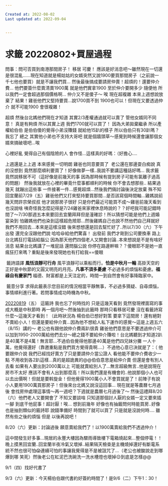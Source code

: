 ```yaml
---

Created at: 2022-08-02
Last updated at: 2022-09-04


---
```


# 求籤 20220802+買屋過程


問事：問可否買到南港那間房子！
移居 可慶！
應該是好消息吧～雖然現在一切還是很混亂……現在知道就是楊姑姑的女婿突然又說1900要買那間房子（之前說一千七他也要買）就是不讓我們買…
然後最後搞成要請房仲賣！超煩的！還要仲介費…
他們要簽什麼賣清賣1900萬
就是他們實拿1900
至於仲介要開多少 隨便他
所以我們一定會超過那個價格啊…
仲介又不是傻子～
唉 現在超複雜 本來上週想說放棄了 結果！雞爸他們又堅持要買…說1700買不到 1900也可以！但現在又要透過仲介 就不可能1900
會很複雜！

超煩
然後台北媽他們現在才知道 其實2/3產權通過就可以賣了 管他女婿同不同意！
真是有夠煩
所以其實上週 我們1700就可以買了！
因為大弟拋棄繼承 所以產權給伯伯 是伯伯傻的覺得小弟沒賺錢 就給他15趴的樣子 所以伯伯只有30趴嗎？我忘了
總之 其實他小弟也不支持大哥吧 就是個牆頭草～感覺到時候還會讓那個女婿來搞破壞吧…唉

心裡好亂 覺得自己有個陰險的人 會作怪…這樣真的好嗎：（好擔心….

上週還是上上週 本來感覺一切明朗 雞爸也同意要買了  老公還在那邊耍白痴說 真的沒想到 竟然那麼順利要買了！好像做夢一樣..我說不要講這種話好嗎…
我求籤竟然說移居不可（這好像是前幾天的事 因為那時候有提到房子可能有氯離子過高的問題） 然後我就放在心裡的畢竟什麼事都順利的時候 你不會去想那些..
結果過幾天 就蹦出這些事 一件接著一件…感覺超煩…然後我們倆討論後決定放棄 殊不知回宜蘭前7/29（五）雞爸他們又打來堅持要買那間…是否該寫個時間軸…雞媽說前幾天問許宗榮叔叔 他才說那房子很好 只是你們最近可能買不成～雞爸前幾天看到也沒說啥 咦奇怪我怎麼記得是7/24雞爸來家裡休息時說的？？好吧我可能記錯時間了～7/30那週五本來要回去宜蘭拜拜但是潼確診！所以猜想可能是他們上週婚宴染到 怕雞媽他們也染到這樣超危險耶…然後雞媽自己也說不然他們自己拜就好 我們不用回去…本來是這樣沒錯 後來想想還是回去幫忙好了..所以7/30（六）下午出發 還完全沒跟他們說 哈哈😆給他們驚喜！
出發前 我們才剛到公司要換車 路上台北媽狂打電話給腦公 因為那天他們四個老人又開會討論..本來想說是不是有啥好消息 結果台北媽講了一堆屁話 還問腦公說 你停在路邊幹嘛？？傻眼耶不是她一直瘋狂打來嗎？重點是後來發現她也有打給我==傻眼

 籤詩語譯
**風恬浪靜可行舟**
風平浪靜可以乘船而行。**恰是中秋月一輪**
高掛天空的正好是中秋節的又圓又明亮的月亮。**凡事不須多憂慮**
不必過多的煩惱和憂慮。**福祿自有慶家門**
福德、財富都是上天注定的，時間一到自然會有好事降臨家中。

 籤意分享
求得此籤表示您目前的情況相當平靜無事，不必過多猜疑、自尋煩惱，事情順利進行著。若問事情成功時機為中秋。

[20220819](tel:+88620220819)（五）
這籤詩 我也忘了何時找的 只是這幾天看到 竟然發現裡面寫的事成大概是中秋節時 再一個月吧～然後抽到此籤時 那時只看移居可慶 沒在看籤詩寫什麼～這幾天才看到！（此時狀況為 楊伯伯已想好對策 要拿下這間房！還有絕對不賣給小人！但還是要給仲介賣…因為他不想給人私下運作的感覺～這是上週五六（8/15）講的～
老公也有跟他說仲介費兩趴很貴 雞爸他們意思是不要透過仲介可以加到1950-2000萬給他們去分～總之錢不要給仲介賺啦！台北媽聽到才知道2趴是40萬不是4萬！無言耶…不過伯伯覺得他那邊40萬是他們四兄妹分攤 一人十萬，他覺得還好（靠邀重點是我們買方覺得貴啊….）不過他心意已決就是了：（ 他要跟仲介說 我們已經找好賣方了只是要請仲介當公證人 看他能不要仲介費收少一點 不用收到各2趴這樣...真的是超詭異的@@伯伯意思是給仲介賣 但還是會有別人去看 如果有人要出到2000萬以上 可能就賣給別人了…無言超級無言..他是說現在房市不太好 應該不會有人出到那麼高！所以我們還是有機會的..他說那個小人也可以去出價啊！但就是要斡旋金！但他覺得1900萬小人不會買就是了！前陣子有說小人要用1900萬買那房子！但後來台北媽又說沒這回事…
現在就是等農曆七月過後 會找房仲處理這事情～再一週吧？下週就是農曆七月過後了～
然後這禮拜8/20（六）他們老人又要開會了 不知又要談啥 只知道那個討人厭的女婿一定又要來插一腳 到底干他屁事！超討厭！唉…
想到前幾年 好像也有抽籤問何時能買房..好像也是抽到類似的籤詩耶 說錢準備好 時間到了就可以買了 只是就是沒說何時….
雖然有些之後的煩惱 但是 以後再說吧！

8/20（六）更新：討論過後 願意賣給我們了！以1900萬賣給我們不透過仲介！

這中間發生好多事…現居的永豐大樓因為驟雨導致樓下電箱燒起來…整個停電！！晚上摸黑回宜蘭..回宜蘭半夜冷氣又壞掉..結果隔天檢查是主機燒掉還好有斷電系統不然也很可怕😱連續可怕的事讓我覺得是不是被詛咒了…（老公也被酸說走到哪爆到哪 笑死）然後老公在紅泥巴洗碗洗一洗水槽燈也壞掉😌到底是怎樣@@

9/1（四）找好代書了

9/3（六）更新：今天楊伯伯跟代書約好簽約時間了！是9/6（二）下午1：30！

